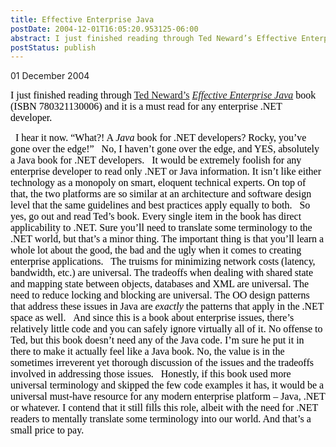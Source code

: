 ```yaml
---
title: Effective Enterprise Java
postDate: 2004-12-01T16:05:20.953125-06:00
abstract: I just finished reading through Ted Neward’s Effective Enterprise Java book and I think it is a must read for any enterprise .NET developer.
postStatus: publish
---
```

01 December 2004

<font face="Times New Roman" color="#000000" size="3">I just finished reading through <a href="http://www.neward.net/ted/weblog/index.jsp">Ted Neward&#8217;s</a> <i style="mso-bidi-font-style: normal"><a href="http://www.amazon.com/exec/obidos/ASIN/0321130006/qid=1101938705">Effective Enterprise Java</a></i> book (ISBN 780321130006) and it is a must read for any enterprise .NET developer.</font>

<?xml:namespace prefix = o ns = "urn:schemas-microsoft-com:office:office" /><o:p><font face="Times New Roman" color="#000000" size="3">&nbsp;</font></o:p>

<font face="Times New Roman" color="#000000" size="3">I hear it now. &#8220;What?! A <i style="mso-bidi-font-style: normal">Java</i> book for .NET developers? Rocky, you&#8217;ve gone over the edge!&#8221;</font>

<o:p><font face="Times New Roman" color="#000000" size="3">&nbsp;</font></o:p>

<font face="Times New Roman" color="#000000" size="3">No, I haven&#8217;t gone over the edge, and YES, absolutely a Java book for .NET developers.</font>

<o:p><font face="Times New Roman" color="#000000" size="3">&nbsp;</font></o:p>

<font face="Times New Roman" color="#000000" size="3">It would be extremely foolish for any enterprise developer to read only .NET or Java information. It isn&#8217;t like either technology as a monopoly on smart, eloquent technical experts. On top of that, the two platforms are so similar at an architecture and software design level that the same guidelines and best practices apply equally to both.</font>

<o:p><font face="Times New Roman" color="#000000" size="3">&nbsp;</font></o:p>

<font face="Times New Roman" color="#000000" size="3">So yes, go out and read Ted&#8217;s book. Every single item in the book has direct applicability to .NET. Sure you&#8217;ll need to translate some terminology to the .NET world, but that&#8217;s a minor thing. The important thing is that you&#8217;ll learn a whole lot about the good, the bad and the ugly when it comes to creating enterprise applications.</font>

<o:p><font face="Times New Roman" color="#000000" size="3">&nbsp;</font></o:p>

<font face="Times New Roman" color="#000000" size="3">The truisms for minimizing network costs (latency, bandwidth, etc.) are universal. The tradeoffs when dealing with shared state and mapping state between objects, databases and XML are universal. The need to reduce locking and blocking are universal. The OO design patterns that address these issues in Java are <i style="mso-bidi-font-style: normal">exactly</i> the patterns that apply in the .NET space as well.</font>

<o:p><font face="Times New Roman" color="#000000" size="3">&nbsp;</font></o:p>

<font face="Times New Roman" color="#000000" size="3">And since this is a book about enterprise issues, there&#8217;s relatively little code and you can safely ignore virtually all of it. No offense to Ted, but this book doesn&#8217;t need any of the Java code. I&#8217;m sure he put it in there to make it actually feel like a Java book. No, the value is in the sometimes irreverent yet thorough discussion of the issues and the tradeoffs involved in addressing those issues.</font>

<o:p><font face="Times New Roman" color="#000000" size="3">&nbsp;</font></o:p>

<font face="Times New Roman" color="#000000" size="3">Honestly, if this book used more universal terminology and skipped the few code examples it has, it would be a universal must-have resource for any modern enterprise platform &#8211; Java, .NET or whatever. I contend that it still fills this role, albeit with the need for .NET readers to mentally translate some terminology into our world. And that&#8217;s a small price to pay.</font>

<o:p><font face="Times New Roman" color="#000000" size="3">&nbsp;</font></o:p>


